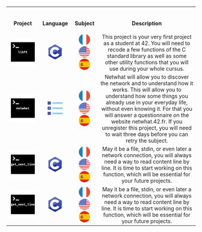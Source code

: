 <table>
<tr>
  
<th align="center">
<img width="420.5">
<p>Project</p>
</th>

<th align="center">
<img width="120.5">
<p>Language</p>
</th>
 
<th align="center">
<img width="120.5">
<p>Subject</p>
</th>
  
<th align="center">
<img width="220.5">
<p>Description</p>
</th>
 
</tr>
  
<tr>
<td align="center"> <a href="https://github.com/romanbtt/42_cursus/tree/main/libft"> <img src="Images/libft.png"><a/> </td>
<td align="center"> <a href=https://en.wikipedia.org/wiki/C_(programming_language)><img width=40px src="Images/c.png"><a/></td>
<td align="center"> <a href="https://raw.githubusercontent.com/romanbtt/42_cursus/main/PDFs/libft-fr.pdf"> <img width=30px src="Images/fr.png"> <a/><a href="https://raw.githubusercontent.com/romanbtt/42_cursus/main/PDFs/libft-en.pdf"><img width=30px src="Images/us.png"><a/> <a href="https://raw.githubusercontent.com/romanbtt/42_cursus/main/PDFs/libft-es.pdf"><img width=30px src="Images/es.png"><a/> </td>
<td align="center">This project is your very first project as a student at 42. You will need to recode a few functions of the C standard library as well as some other utility functions that you will use during your whole cursus. </td>
</tr>

<tr>
<td align="center"> <a href=#><img src="Images/netwhat.png"><a/></td>
<td align="center"> <a href=https://en.wikipedia.org/wiki/Multiple_choice><img width=40px src="Images/mcq.png"><a/></td>
<td align="center"> <a href="https://github.com/romanbtt/42_cursus/blob/main/PDFs/netwhat-fr.pdf"><img width=30px src="Images/fr.png"> <a/><a href="https://github.com/romanbtt/42_cursus/blob/main/PDFs/netwhat-en.pdf"><img width=30px src="Images/us.png"><a/> <a href="https://raw.githubusercontent.com/romanbtt/42_cursus/main/PDFs/netwhat-es.pdf"><img width=30px src="Images/es.png"><a/> </td>
<td align="center">Netwhat will allow you to discover the network and to understand how it works. This will allow you to understand how some things you already use in your everyday life, without even knowing it. For that you will answer a questionnaire on the website netwhat.42.fr. If you unregister this project, you will need to wait three days before you can retry the subject. </td>
</tr>
  
<tr>
<td align="center"> <a href=https://github.com/romanbtt/42_cursus/tree/main/get_next_line><img src="Images/get_next_line.png"><a/></td>
<td align="center"> <a href=https://en.wikipedia.org/wiki/C_(programming_language)><img width=40px src="Images/c.png"><a/></td>
<td align="center"> <a href="https://github.com/romanbtt/42_cursus/blob/main/PDFs/get_next_line-fr.pdf"><img width=30px src="Images/fr.png"> <a/><a href="https://github.com/romanbtt/42_cursus/blob/main/PDFs/get_next_line-en.pdf"><img width=30px src="Images/us.png"><a/> <a href="https://raw.githubusercontent.com/romanbtt/42_cursus/main/PDFs/get_next_line-es.pdf"><img width=30px src="Images/es.png"><a/> </td>
<td align="center">May it be a file, stdin, or even later a network connection, you will always need a way to read content line by line. It is time to start working on this function, which will be essential for your future projects. </td>
</tr>
 
<tr>
<td align="center"> <a href=https://github.com/romanbtt/42_cursus/tree/main/get_next_line><img src="Images/get_next_line.png"><a/></td>
<td align="center"> <a href=https://en.wikipedia.org/wiki/C_(programming_language)><img width=40px src="Images/c.png"><a/></td>
<td align="center"> <a href="https://github.com/romanbtt/42_cursus/blob/main/PDFs/get_next_line-fr.pdf"><img width=30px src="Images/fr.png"> <a/><a href="https://github.com/romanbtt/42_cursus/blob/main/PDFs/get_next_line-en.pdf"><img width=30px src="Images/us.png"><a/> <a href="https://raw.githubusercontent.com/romanbtt/42_cursus/main/PDFs/get_next_line-es.pdf"><img width=30px src="Images/es.png"><a/> </td>
<td align="center">May it be a file, stdin, or even later a network connection, you will always need a way to read content line by line. It is time to start working on this function, which will be essential for your future projects. </td>
</tr>

</table>
